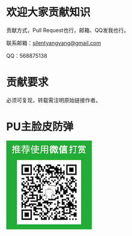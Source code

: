 # 欢迎大家贡献知识
贡献方式，Pull Request也行，邮箱、QQ发我也行。

联系邮箱：silentyangyang@gmail.com

QQ：568875138

# 贡献要求
必须可复现，转载需注明原始链接作者。

# PU主脸皮防弹
![打赏我](donate.jpg)